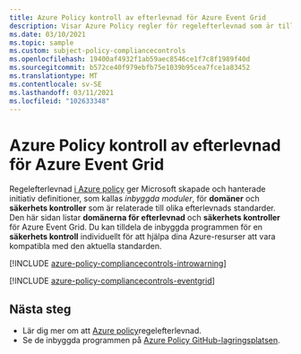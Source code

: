 ```yaml
---
title: Azure Policy kontroll av efterlevnad för Azure Event Grid
description: Visar Azure Policy regler för regelefterlevnad som är tillgängliga för Azure Event Grid. Dessa inbyggda princip definitioner tillhandahåller vanliga metoder för att hantera kompatibiliteten för dina Azure-resurser.
ms.date: 03/10/2021
ms.topic: sample
ms.custom: subject-policy-compliancecontrols
ms.openlocfilehash: 19400af4932f1ab59aec8546ce1f7c8f1989f40d
ms.sourcegitcommit: b572ce40f979ebfb75e1039b95cea7fce1a83452
ms.translationtype: MT
ms.contentlocale: sv-SE
ms.lasthandoff: 03/11/2021
ms.locfileid: "102633348"
---
```

# <a name="azure-policy-regulatory-compliance-controls-for-azure-event-grid"></a>Azure Policy kontroll av efterlevnad för Azure Event Grid

Regelefterlevnad [i Azure policy](../governance/policy/concepts/regulatory-compliance.md) ger Microsoft skapade och hanterade initiativ definitioner, som kallas _inbyggda moduler_, för **domäner** och **säkerhets kontroller** som är relaterade till olika efterlevnads standarder. Den här sidan listar **domänerna för efterlevnad** och **säkerhets kontroller** för Azure Event Grid. Du kan tilldela de inbyggda programmen för en **säkerhets kontroll** individuellt för att hjälpa dina Azure-resurser att vara kompatibla med den aktuella standarden.

[!INCLUDE [azure-policy-compliancecontrols-introwarning](../../includes/policy/standards/intro-warning.md)]

[!INCLUDE [azure-policy-compliancecontrols-eventgrid](../../includes/policy/standards/byrp/microsoft.eventgrid.md)]

## <a name="next-steps"></a>Nästa steg

- Lär dig mer om att [Azure policy](../governance/policy/concepts/regulatory-compliance.md)regelefterlevnad.
- Se de inbyggda programmen på [Azure Policy GitHub-lagringsplatsen](https://github.com/Azure/azure-policy).
